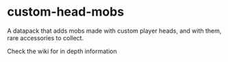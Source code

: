 # custom-head-mobs
A datapack that adds mobs made with custom player heads, and with them, rare accessories to collect.

Check the wiki for in depth information
